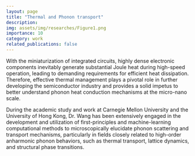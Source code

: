 ```yaml
---
layout: page
title: "Thermal and Phonon transport"
description:  
img: assets/img/researches/Figure1.png
importance: 10
category: work
related_publications: false
---
```



With the miniaturization of integrated circuits, highly dense electronic components inevitably generate substantial Joule heat during high-speed operation, leading to demanding requirements for efficient heat dissipation. Therefore, effective thermal management plays a pivotal role in further developing the semiconductor industry and provides a solid impetus to better understand phonon heat conduction mechanisms at the micro-nano scale.

During the academic study and work at Carnegie Mellon University and the University of Hong Kong, Dr. Wang has been extensively engaged in the development and utilization of first-principles and machine-learning computational methods to microscopically elucidate phonon scattering and transport mechanisms, particularly in fields closely related to high-order anharmonic phonon behaviors, such as thermal transport, lattice dynamics, and structural phase transitions.
 

